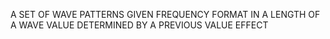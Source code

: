 A SET OF WAVE PATTERNS GIVEN FREQUENCY FORMAT IN A LENGTH OF A WAVE VALUE DETERMINED BY A PREVIOUS VALUE EFFECT
